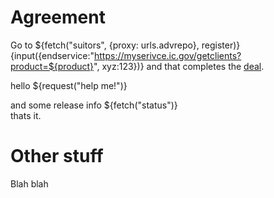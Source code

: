 # Agreement

Go to  ${fetch("suitors", {proxy: urls.advrepo}, register)}  
{input({endservice:"https://myserivce.ic.gov/getclients?product=${product}", xyz:123})}
and that completes the [deal](gotohere).

hello ${request("help me!")}

and some release info
${fetch("status")}  
thats it.

# Other stuff

Blah blah
